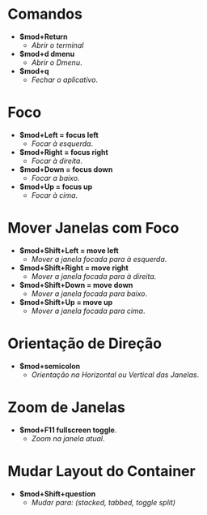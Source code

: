 # Comandos

- **$mod+Return**
  - *Abrir o terminal*
- **$mod+d dmenu**
  - *Abrir o Dmenu*. 
- **$mod+q**
  - *Fechar o aplicativo*. 

# Foco

- **$mod+Left = focus left**
  - *Focar à esquerda*.
- **$mod+Right = focus right**
  - *Focar à direita*.
- **$mod+Down = focus down**
  - *Focar a baixo*.
- **$mod+Up = focus up**
  - *Focar à cima*. 

# Mover Janelas com Foco

- **$mod+Shift+Left = move left**
  - *Mover a janela focada para à esquerda*.
- **$mod+Shift+Right = move right**
  - *Mover a janela focada para à direita*.
- **$mod+Shift+Down = move down**
  - *Mover a janela focada para baixo*.
- **$mod+Shift+Up = move up**
  - *Mover a janela focada para cima*.

# Orientação de Direção 

- **$mod+semicolon**
  - *Orientação na Horizontal ou Vertical das Janelas*.

# Zoom de Janelas

- **$mod+F11 fullscreen toggle**.
  - *Zoom na janela atual*.

# Mudar Layout do Container

- **$mod+Shift+question**
  - *Mudar para: (stacked, tabbed, toggle split)*
